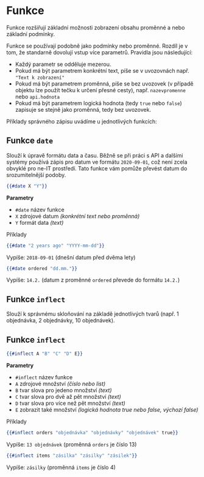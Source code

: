 # Funkce

Funkce rozšiřují základní možnosti zobrazení obsahu proměnné a nebo základní podmínky.

Funkce se používají podobně jako podmínky nebo proměnné. Rozdíl je v tom, že standarně dovolují vstup více parametrů. Pravidla jsou následující:
 - Každý parametr se odděluje mezerou.
 - Pokud má být parametrem konkrétní text, píše se v uvozovnách např. ``"Text k zobrazení"``
 - Pokud má být parametrem proměnná, píše se bez uvozovek (v případě objektu lze použít tečku k určení přesné cesty), např. ``nazevpromenne`` nebo ``api.hodnota``
 - Pokud má být parametrem logická hodnota (tedy ``true`` nebo ``false``) zapisuje se stejně jako proměnná, tedy bez uvozovek.
 
Příklady správného zápisu uvádíme u jednotlivých funkcích:

## Funkce ``date``

Slouží k úpravě formátu data a času. Běžně se při práci s API a dalšími systémy používá zápis pro datum ve formátu ``2020-09-01``, což není zcela obvyklé pro ne-IT prostředí. Tato funkce vám pomůže převést datum do srozumitelnější podoby.

```handlebars
{{#date X "Y"}}
```

**Parametry**
 - ``#date`` název funkce
 - ``X`` zdrojové datum *(konkrétní text nebo proměnná)*
 - ``Y`` formát data *(text)*

Příklady

```handlebars
{{#date "2 years ago" "YYYY-mm-dd"}}
```

Vypíše: ``2018-09-01`` (dnešní datum před dvěma lety)

```handlebars
{{#date ordered "dd.mm."}}
```

Vypíše: ``14.2.`` (datum z proměnné ``ordered`` převede do formátu ``14.2.``)


## Funkce ``inflect``

Slouží k správnému skloňování na základě jednotlivých tvarů (např. 1 objednávka, 2 objednávky, 10 objednávek).

## Funkce ``inflect``

```handlebars
{{#inflect A "B" "C" "D" E}}
```

**Parametry**
 - ``#inflect`` název funkce
 - ``A`` zdrojové množství *(číslo nebo list)*
 - ``B`` tvar slova pro jedeno množství *(text)*
 - ``C`` tvar slova pro dvě až pět množství *(text)*
 - ``D`` tvar slova pro více než pět množství *(text)*
 - ``E`` zobrazit také množství *(logická hodnota true nebo false, výchozí false)*

Příklady

```handlebars
{{#inflect orders "objednávka" "objednávky" "objednávek" true}}
```

Vypíše: ``13 objednávek`` (proměnná ``orders`` je číslo 13)

```handlebars
{{#inflect items "zásilka" "zásilky" "zásilek"}}
```

Vypíše: ``zásilky`` (proměnná ``items`` je číslo 4)
